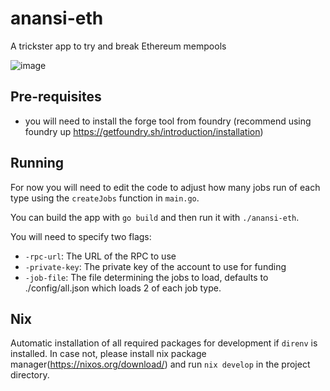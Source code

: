 # anansi-eth

A trickster app to try and break Ethereum mempools

![image](./anansi-bot.webp)

## Pre-requisites

- you will need to install the forge tool from foundry (recommend using foundry up https://getfoundry.sh/introduction/installation)

## Running

For now you will need to edit the code to adjust how many jobs run of each type using the `createJobs` function in `main.go`.

You can build the app with `go build` and then run it with `./anansi-eth`.

You will need to specify two flags:

- `-rpc-url`: The URL of the RPC to use
- `-private-key`: The private key of the account to use for funding
- `-job-file`: The file determining the jobs to load, defaults to ./config/all.json which loads 2 of each job type.

## Nix

Automatic installation of all required packages for development if `direnv` is installed. In case not, please install nix package manager(https://nixos.org/download/) and run `nix develop` in the project directory.

